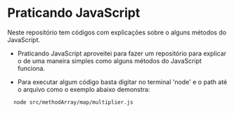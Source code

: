 # Praticando JavaScript

Neste repositório tem códigos com explicações sobre o alguns métodos do JavaScript.

- Praticando JavaScript aproveitei para fazer um repositório para explicar o de uma maneira simples como alguns métodos do JavaScript funciona.

- Para executar algum código basta digitar no terminal 'node' e o path até o arquivo como o exemplo abaixo demonstra:

```bash
  node src/methodArray/map/multiplier.js
```
